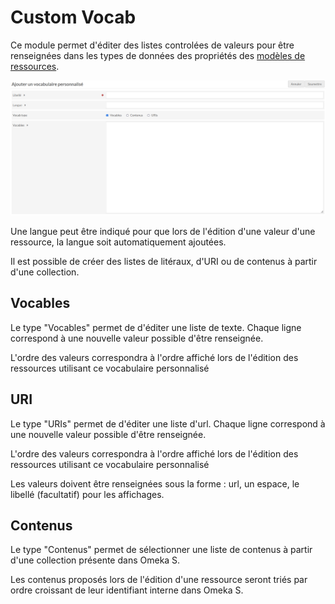 # Custom Vocab

Ce module permet d'éditer des listes controlées de valeurs pour être renseignées dans les types de données des propriétés des [modèles de ressources](modeles-ressource.md).

![Formulaire d'édition d'un vocabulaire personnalisé](assets/custom-vocab.png)

Une langue peut être indiqué pour que lors de l'édition d'une valeur d'une ressource, la langue soit automatiquement ajoutées.

Il est possible de créer des listes de litéraux, d'URI ou de contenus à partir d'une collection.

## Vocables

Le type "Vocables" permet de d'éditer une liste de texte. Chaque ligne correspond à une nouvelle valeur possible d'être renseignée.

L'ordre des valeurs correspondra à l'ordre affiché lors de l'édition des ressources utilisant ce vocabulaire personnalisé

## URI

Le type "URIs" permet de d'éditer une liste d'url. Chaque ligne correspond à une nouvelle valeur possible d'être renseignée.

L'ordre des valeurs correspondra à l'ordre affiché lors de l'édition des ressources utilisant ce vocabulaire personnalisé

Les valeurs doivent être renseignées sous la forme : url, un espace, le libellé (facultatif) pour les affichages.

## Contenus

Le type "Contenus" permet de sélectionner une liste de contenus à partir d'une collection présente dans Omeka S.

Les contenus proposés lors de l'édition d'une ressource seront triés par ordre croissant de leur identifiant interne dans Omeka S.